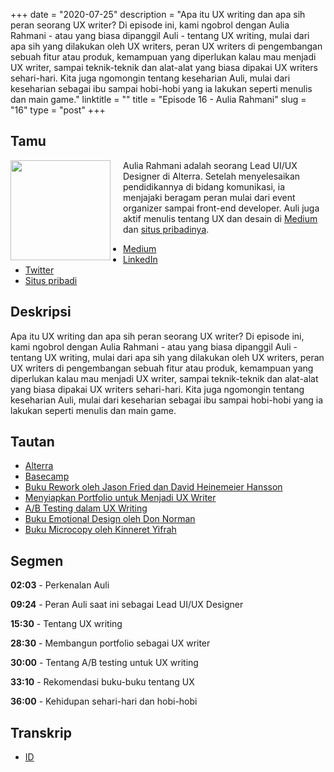 +++
date = "2020-07-25"
description = "Apa itu UX writing dan apa sih peran seorang UX writer? Di episode ini, kami ngobrol dengan Aulia Rahmani - atau yang biasa dipanggil Auli - tentang UX writing, mulai dari apa sih yang dilakukan oleh UX writers, peran UX writers di pengembangan sebuah fitur atau produk, kemampuan yang diperlukan kalau mau menjadi UX writer, sampai teknik-teknik dan alat-alat yang biasa dipakai UX writers sehari-hari. Kita juga ngomongin tentang keseharian Auli, mulai dari keseharian sebagai ibu sampai hobi-hobi yang ia lakukan seperti menulis dan main game."
linktitle = ""
title = "Episode 16 - Aulia Rahmani"
slug = "16"
type = "post"
+++

## Tamu
<img style="float: left; width: 160px; margin-right: 20px;" src="/img/ep16.jpg">

Aulia Rahmani adalah seorang Lead UI/UX Designer di Alterra. Setelah menyelesaikan pendidikannya di bidang komunikasi, ia menjajaki beragam peran mulai dari event organizer sampai front-end developer. Auli juga aktif menulis tentang UX dan desain di [Medium](https://medium.com/@aulley) dan [situs pribadinya](https://aulley.com/).

- [Medium](https://medium.com/@aulley)
- [LinkedIn](https://www.linkedin.com/in/auliarahmani/)
- [Twitter](http://twitter.com/aulley)
- [Situs pribadi](https://aulley.com/)

## Deskripsi 
Apa itu UX writing dan apa sih peran seorang UX writer? Di episode ini, kami ngobrol dengan Aulia Rahmani - atau yang biasa dipanggil Auli - tentang UX writing, mulai dari apa sih yang dilakukan oleh UX writers, peran UX writers di pengembangan sebuah fitur atau produk, kemampuan yang diperlukan kalau mau menjadi UX writer, sampai teknik-teknik dan alat-alat yang biasa dipakai UX writers sehari-hari. Kita juga ngomongin tentang keseharian Auli, mulai dari keseharian sebagai ibu sampai hobi-hobi yang ia lakukan seperti menulis dan main game.

## Tautan
- [Alterra](https://alterra.id)
- [Basecamp](https://basecamp.com/)
- [Buku Rework oleh Jason Fried dan David Heinemeier Hansson](https://www.goodreads.com/book/show/6732019-rework)
- [Menyiapkan Portfolio untuk Menjadi UX Writer](https://medium.com/@aulley/menyiapkan-portfolio-untuk-menjadi-ux-writer-uxwriter101-pt-2-c50db6bd4f4a)
- [A/B Testing dalam UX Writing](https://medium.com/@aulley/a-b-testing-dalam-ux-writing-uxwriter101-pt-3-74973bffaabd?source=---------2------------------)
- [Buku Emotional Design oleh Don Norman](https://www.goodreads.com/book/show/841.Emotional_Design)
- [Buku Microcopy oleh Kinneret Yifrah](https://www.goodreads.com/book/show/34847317-microcopy)

## Segmen
**02:03** - Perkenalan Auli

**09:24** - Peran Auli saat ini sebagai Lead UI/UX Designer

**15:30** - Tentang UX writing

**28:30** - Membangun portfolio sebagai UX writer

**30:00** - Tentang A/B testing untuk UX writing

**33:10** - Rekomendasi buku-buku tentang UX

**36:00** - Kehidupan sehari-hari dan hobi-hobi

## Transkrip
- [ID](transcript)
